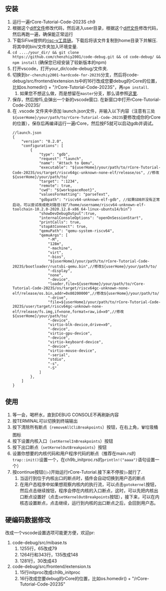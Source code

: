 ## 安装
1. 运行一遍rCore-Tutorial-Code-2023S ch9
2. 根据这个[diff文件](https://github.com/chenzhiy2001/code-debug/blob/master/docs/diff-rCore-Tutorial-Code-2023S-kernel.diff)修改代码，然后进入user目录，根据这个[diff文件](https://github.com/chenzhiy2001/code-debug/blob/master/docs/diff-rCore-Tutorial-Code-2023S-user.diff)修改代码，然后再跑一遍，确保能正常运行
3. 下载SiFive提供的[risc-v工具链](https://static.dev.sifive.com/dev-tools/riscv64-unknown-elf-gcc-8.3.0-2020.04.1-x86_64-linux-ubuntu14.tar.gz)。下载后将该文件复制到home目录下并解压. 将其中的bin/文件夹加入环境变量.
4. `cd ..../your_dir/ && git clone https://github.com/chenzhiy2001/code-debug.git && cd code-debug/ && npm install` (确保您已经安装了较新版本的npm)
5. 打开vscode，打开your_dir/code-debug/文件夹.
6. 切换到`br-chenzhiy2001-hardcode-for-2023S`分支，然后将code-debug/src/frontend/extension.ts中的16行改成您要debug的rCore的位置，比如os.homedir() + "/rCore-Tutorial-Code-2023S"，再`npm install`.
    1. 如果您不想这么做，而是想留在`master`分支，那么请参照[这里](#硬编码数据修改).
7. 保存，然后按f5,会弹出一个新的vscode窗口. 在新窗口中打开rCore-Tutorial-Code-2023S/
8. 在 .vscode 文件夹中添加 launch.json文件，并输入以下内容（注意有三处`${userHome}/your/path/to/rCore-Tutorial-Code-2023S`要修改成你的rCore的位置），保存后再编译运行一遍rCore，然后按F5就可以启动gdb并调试。
   ```
   //launch.json
   {
       "version": "0.2.0",
       "configurations": [
           {
               "type": "gdb",
               "request": "launch",
               "name": "Attach to Qemu",
               "executable": "${userHome}/your/path/to/rCore-Tutorial-Code-2023S/os/target/riscv64gc-unknown-none-elf/release/os", //修改${userHome}/your/path/to/
               "target": ":1234",
               "remote": true,
               "cwd": "${workspaceRoot}",
               "valuesFormatting": "parseText",
               "gdbpath": "riscv64-unknown-elf-gdb", //如果GDB并没有正常启动，可以尝试改成绝对路径(如“/home/username/riscv64-unknown-elf-toolchain-10.2.0-2020.12.8-x86_64-linux-ubuntu14/bin”)
               "showDevDebugOutput":true,
               "internalConsoleOptions": "openOnSessionStart",
               "printCalls": true,
               "stopAtConnect": true,
               "qemuPath": "qemu-system-riscv64",
               "qemuArgs": [
                   "-M",
                   "128m",
                   "-machine",
                   "virt",
                   "-bios",
                   "${userHome}/your/path/to/rCore-Tutorial-Code-2023S/bootloader/rustsbi-qemu.bin",//修改${userHome}/your/path/to/
                   "-display",
                   "none",
                   "-device",
                   "loader,file=${userHome}/your/path/to/rCore-Tutorial-Code-2023S/os/target/riscv64gc-unknown-none-elf/release/os.bin,addr=0x80200000",//修改${userHome}/your/path/to/
                   "-drive",
                   "file=${userHome}/your/path/to/rCore-Tutorial-Code-2023S/user/target/riscv64gc-unknown-none-elf/release/fs.img,if=none,format=raw,id=x0",//修改${userHome}/your/path/to/
                   "-device",
                   "virtio-blk-device,drive=x0",
                   "-device",
                   "virtio-gpu-device",
                   "-device",
                   "virtio-keyboard-device",
                   "-device",
                   "virtio-mouse-device",
                   "-serial",
                   "stdio",
                   "-s",
                   "-S"
               ]
           },
       ]
   }
   ```
## 使用
1. 等一会，喝杯水，直到DEBUG CONSOLE不再刷新内容
1. 按TERMINAL可以切换到终端输出
1. 按下清除所有断点（`removeAllCliBreakpoints`）按钮，在右上角，🗑垃圾桶图标
1. 按下设置内核入口（`setKernelInBreakpoints`）按钮
1. 按下出口断点（`setKernelOutBreakpoints`）按钮
1. 设置你想要的内核代码和用户程序代码的断点（推荐在main.rs的`trap::init()`设置一个，在ch9b_initproc.rs的`println!("aaaa")`语句设置一个）
1. 按continue按钮(`|▷`)开始运行rCore-Tutorial.接下来不停按`|▷`就行了.
    1. 当运行到位于内核出口的断点时，插件会自动切换到用户态的断点
    1. 在用户态程序中如果想观察内核内的执行流，可以点击`gotokernel`按钮，然后点击继续按钮，程序会停在内核的入口断点，这时，可以先把内核出口断点设置好（点击`setKernelOutBreakpoints`按钮），接下来，可以在内核态设置断点，点击继续，运行到内核的出口断点之后，会回到用户态。

## 硬编码数据修改
改成一个vscode设置选项可能更方便，欢迎pr:

1. code-debug/src/mibase.ts
    1. 1255行，65改成79
    2. 1264行和343行，135改成148
    3. 1281行，30改成43
2. code-debug/src/frontend/extension.ts
    1. 15行initproc改成ch9b_initproc
    2. 16行改成您要debug的rCore的位置，比如os.homedir() + "/rCore-Tutorial-Code-2023S"
